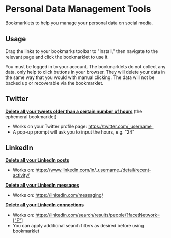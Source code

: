 # Personal Data Management Tools

Bookmarklets to help you manage your personal data on social media.

## Usage 

Drag the links to your bookmarks toolbar to "install," then navigate to the relevant page and click the bookmarklet to use it.

You must be logged in to your account. The bookmarklets do not collect any data, only help to click buttons in your browser. They will delete your data in the same way that you would with manual clicking. The data will not be backed up or recoverable via the bookmarklet. 

## Twitter

<a href="javascript: (function () { var jsCode = document.createElement('script'); jsCode.setAttribute('src', 'https://raw.githubusercontent.com/adamdrake/pdmtools/master/twitter/delete-tweets.js'); document.body.appendChild(jsCode);}());">__Delete all your tweets older than a certain number of hours__</a> (the ephemeral bookmarklet)

* Works on your Twitter profile page: https://twitter.com/_username_
* A pop-up prompt will ask you to input the hours, e.g. "24"

## LinkedIn

<a href="javascript: (function () { var jsCode = document.createElement('script'); jsCode.setAttribute('src', 'https://raw.githubusercontent.com/adamdrake/pdmtools/master/linkedin/delete-posts.js'); document.body.appendChild(jsCode);}());">__Delete all your LinkedIn posts__</a>

* Works on: https://www.linkedin.com/in/_username_/detail/recent-activity/

<a href="javascript: (function () { var jsCode = document.createElement('script'); jsCode.setAttribute('src', 'https://raw.githubusercontent.com/adamdrake/pdmtools/master/linkedin/delete-messages.js'); document.body.appendChild(jsCode);}());">__Delete all your LinkedIn messages__</a>

* Works on: https://linkedin.com/messaging/

<a href="javascript: (function () { var jsCode = document.createElement('script'); jsCode.setAttribute('src', 'https://raw.githubusercontent.com/adamdrake/pdmtools/master/linkedin/delete-connections.js'); document.body.appendChild(jsCode);}());">__Delete all your LinkedIn connections__</a>

* Works on: https://linkedin.com/search/results/people/?facetNetwork=["F"]
* You can apply additional search filters as desired before using bookmarklet